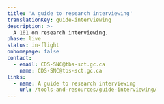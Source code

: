 ```yaml
---
title: 'A guide to research interviewing'
translationKey: guide-interviewing
description: >-
  A 101 on research interviewing.
phase: live
status: in-flight
onhomepage: false
contact:
  - email: CDS-SNC@tbs-sct.gc.ca
    name: CDS-SNC@tbs-sct.gc.ca
links:
  - name: A guide to research interviewing
    url: /tools-and-resources/guide-interviewing/
---
```

